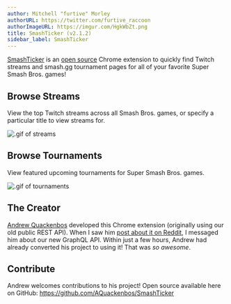 ```yaml
---
author: Mitchell "furtive" Morley
authorURL: https://twitter.com/furtive_raccoon
authorImageURL: https://imgur.com/HgkWbZt.png
title: SmashTicker (v2.1.2)
sidebar_label: SmashTicker
---
```


<a href="https://chrome.google.com/webstore/detail/smashticker-watch-people/nhjklhalmbccpfhpnedcleiabpkocggi" target="_blank">SmashTicker</a>
 is an <a href="https://github.com/AQuackenbos/SmashTicker" target="_blank">open source</a>
 Chrome extension to quickly find Twitch streams and smash.gg tournament pages for all of your favorite
 Super Smash Bros. games!
<!--truncate-->

## Browse Streams

View the top Twitch streams across all Smash Bros. games, or specify a particular title to view streams for.

![.gif of streams](https://imgur.com/wgM3z84.gif)

## Browse Tournaments

View featured upcoming tournaments for Super Smash Bros. games.

![.gif of tournaments](https://imgur.com/YUeTV2l.gif)

## The Creator

<a href="https://github.com/AQuackenbos" target="_blank">Andrew Quackenbos</a>
 developed this Chrome extension
 (originally using our old public REST API).
When I saw him <a href="https://www.reddit.com/r/smashbros/comments/a0kt0h/smashticker_for_chrome_updated_for_ultimate_now/" target="_blank">post about it on Reddit</a>,
 I messaged him about our new GraphQL API.
Within just a few hours, Andrew had already converted his project to using it!
That was *so awesome*.

## Contribute

Andrew welcomes contributions to his project!
Open source available here on GitHub:
 https://github.com/AQuackenbos/SmashTicker